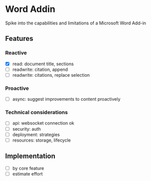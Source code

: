 # Word Addin

Spike into the capabilities and limitations of a Microsoft Word Add-in

## Features

### Reactive
- [x] read: document title, sections
- [ ] readwrite: citation, append
- [ ] readwrite: citations, replace selection

### Proactive
- [ ] async: suggest improvements to content proactively

### Technical considerations
- [ ] api: websocket connection ok
- [ ] security: auth
- [ ] deployment: strategies
- [ ] resources: storage, lifecycle

## Implementation
- [ ] by core feature
- [ ] estimate effort
